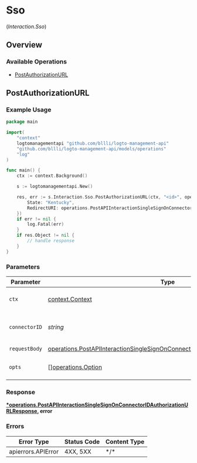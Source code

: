 # Sso
(*Interaction.Sso*)

## Overview

### Available Operations

* [PostAuthorizationURL](#postauthorizationurl)

## PostAuthorizationURL

### Example Usage

```go
package main

import(
	"context"
	logtomanagementapi "github.com/bllli/logto-management-api"
	"github.com/bllli/logto-management-api/models/operations"
	"log"
)

func main() {
    ctx := context.Background()

    s := logtomanagementapi.New()

    res, err := s.Interaction.Sso.PostAuthorizationURL(ctx, "<id>", operations.PostAPIInteractionSingleSignOnConnectorIDAuthorizationURLRequestBody{
        State: "Kentucky",
        RedirectURI: operations.PostAPIInteractionSingleSignOnConnectorIDAuthorizationURLRedirectURI{},
    })
    if err != nil {
        log.Fatal(err)
    }
    if res.Object != nil {
        // handle response
    }
}
```

### Parameters

| Parameter                                                                                                                                                                          | Type                                                                                                                                                                               | Required                                                                                                                                                                           | Description                                                                                                                                                                        |
| ---------------------------------------------------------------------------------------------------------------------------------------------------------------------------------- | ---------------------------------------------------------------------------------------------------------------------------------------------------------------------------------- | ---------------------------------------------------------------------------------------------------------------------------------------------------------------------------------- | ---------------------------------------------------------------------------------------------------------------------------------------------------------------------------------- |
| `ctx`                                                                                                                                                                              | [context.Context](https://pkg.go.dev/context#Context)                                                                                                                              | :heavy_check_mark:                                                                                                                                                                 | The context to use for the request.                                                                                                                                                |
| `connectorID`                                                                                                                                                                      | *string*                                                                                                                                                                           | :heavy_check_mark:                                                                                                                                                                 | The unique identifier of the connector.                                                                                                                                            |
| `requestBody`                                                                                                                                                                      | [operations.PostAPIInteractionSingleSignOnConnectorIDAuthorizationURLRequestBody](../../models/operations/postapiinteractionsinglesignonconnectoridauthorizationurlrequestbody.md) | :heavy_check_mark:                                                                                                                                                                 | N/A                                                                                                                                                                                |
| `opts`                                                                                                                                                                             | [][operations.Option](../../models/operations/option.md)                                                                                                                           | :heavy_minus_sign:                                                                                                                                                                 | The options for this request.                                                                                                                                                      |

### Response

**[*operations.PostAPIInteractionSingleSignOnConnectorIDAuthorizationURLResponse](../../models/operations/postapiinteractionsinglesignonconnectoridauthorizationurlresponse.md), error**

### Errors

| Error Type         | Status Code        | Content Type       |
| ------------------ | ------------------ | ------------------ |
| apierrors.APIError | 4XX, 5XX           | \*/\*              |